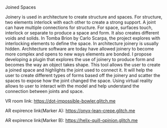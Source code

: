 Joined Spaces

Joinery is used in architecture to create structure and spaces. For structure, two elements interlock with each other to create a strong support. A joint can have multiple connections for structure.  For space, surfaces touch, interlock or separate to produce a space and form. It also creates different voids and solids. In Tomba Brion by Carlo Scarpa, the project explores with interlocking elements to define the space. In architecture joinery is usually hidden. Architecture software are today have allowed joinery to become more complex and opens to new ways elements are bonded. I propose developing a plugin that explores the use of joinery to produce form and becomes the way an object takes shape. This tool allows the user to create a joined space and highlights the joint used to connect it. It will help the user to create different types of forms based off the joinery and scatter the spaces to expose how the joint changed the space. Using virtual reality allows to user to interact with the model and help understand the connection between joints and space. 

VR room link: https://dot-impossible-bowler.glitch.me

AR expirence link(Marker A): https://onyx-lean-crepe.glitch.me


AR expirence link(Marker B): https://helix-quill-opinion.glitch.me
